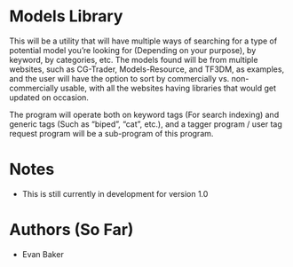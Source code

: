 # Models Library
This will be a utility that will have multiple ways of searching for a type of potential model you’re looking for (Depending on your purpose), by keyword, by categories, etc. The models found will be from multiple websites, such as CG-Trader, Models-Resource, and TF3DM, as examples, and the user will have the option to sort by commercially vs. non-commercially usable, with all the websites having libraries that would get updated on occasion.


The program will operate both on keyword tags (For search indexing) and generic tags (Such as “biped”, “cat”, etc.), and a tagger program / user tag request program will be a sub-program of this program.


# Notes
- This is still currently in development for version 1.0

# Authors (So Far)
- Evan Baker

